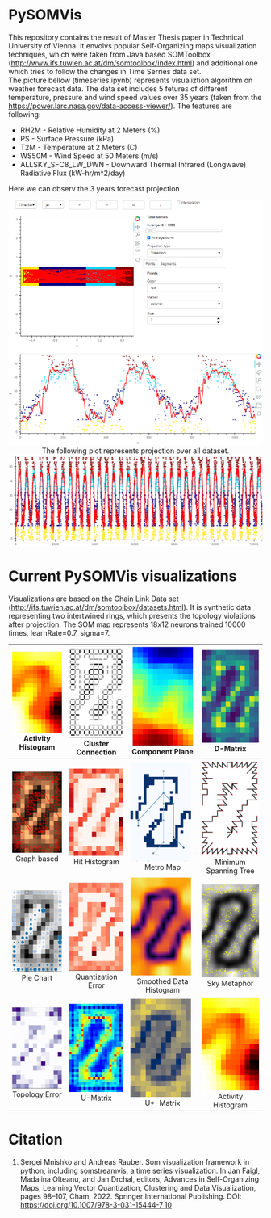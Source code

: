 # PySOMVis

This repository contains the result of Master Thesis paper in Technical University of Vienna. It envolvs popular Self-Organizing maps visualization techniques, which were taken from Java based SOMToolbox (http://www.ifs.tuwien.ac.at/dm/somtoolbox/index.html) and additional one which tries to follow the changes in Time Serries data set.<br>
The picture bellow (timeseries.ipynb) represents visualiztion algorithm on weather forecast data. The data set includes 5 fetures of different temperature, pressure and wind speed values over 35 years (taken from the https://power.larc.nasa.gov/data-access-viewer/). The features are following:
<ul>
  <li>RH2M - Relative Humidity at 2 Meters (%)</li>
  <li>PS - Surface Pressure (kPa)</li>
  <li>T2M - Temperature at 2 Meters (C)</li>
  <li>WS50M - Wind Speed at 50 Meters (m/s)</li>
  <li>ALLSKY_SFC8_LW_DWN - Downward Thermal Infrared (Longwave) Radiative Flux (kW-hr/m^2/day)</li>
  </ul>
 Here we can observ the 3 years forecast projection
<p align="center"><img src="PySOMVis/pics/SOM_TimeSerries.PNG" width=550/>
</br>The following plot represents projection over all dataset.</br>
<img src="PySOMVis/pics/35years_Taxis.png" width=550/></p>
 
 # Current PySOMVis visualizations 
Visualizations are based on the Chain Link Data set (http://ifs.tuwien.ac.at/dm/somtoolbox/datasets.html). It is synthetic data representing two intertwined rings, which presents the topology violations after projection. The SOM map represents 18x12 neurons trained 10000 times, learnRate=0.7, sigma=7.
<table>
<thead>
  <tr>
    <th><img src="PySOMVis/pics/git/activhist.png" width=120/></br><center>Activity Histogram</center></th>
    <th ><img src="PySOMVis/pics/git/clustercon.png" width=120/></br><center>Cluster Connection</center></th>
    <th ><img src="PySOMVis/pics/git/compplane.png" width=120/></br><center>Component Plane</center></th>
    <th ><img src="PySOMVis/pics/git/dmatrix.png" width=120/></br><center>D-Matrix</center></th>
  </tr>
</thead>
<tbody>
  <tr>
    <td ><img src="PySOMVis/pics/git/graphbased.png" width=120/></br><center>Graph based</center></td>
    <td ><img src="PySOMVis/pics/git/hithist.png" width=120/></br><center>Hit Histogram</center></td>
    <td ><img src="PySOMVis/pics/git/metromap.png" width=120/></br><center>Metro Map</center></td>
    <td ><img src="PySOMVis/pics/git/minimspantree.png" width=120/></br><center>Minimum Spanning Tree</center></td>
  </tr>
  <tr>
    <td ><img src="PySOMVis/pics/git/piechart.png" width=120/></br><center>Pie Chart</center></td>
    <td ><img src="PySOMVis/pics/git/qerror.png" width=120/></br><center>Quantization Error</center></td>
    <td ><img src="PySOMVis/pics/git/sdh.png" width=120/></br><center>Smoothed Data Histogram</center></td>
    <td ><img src="PySOMVis/pics/git/skymeth.png" width=120/></br><center>Sky Metaphor</center></td>
  </tr>
  <tr>
    <td ><img src="PySOMVis/pics/git/toperror.png" width=120/></br><center>Topology Error</center></td>
    <td ><img src="PySOMVis/pics/git/Umatrix.png" width=120/></br><center>U-Matrix</center></td>
    <td ><img src="PySOMVis/pics/git/Ustarmatrix.png" width=120/></br><center>U*-Matrix</center></td>
    <td ><img src="PySOMVis/pics/git/activhist.png" width=120/></br><center>Activity Histogram</center></td>
  </tr>
</tbody>
</table>

 # Citation
1. Sergei Mnishko and Andreas Rauber. Som visualization framework in python, including somstreamvis, a time series visualization. In Jan Faigl, Madalina Olteanu, and Jan Drchal, editors, Advances in Self-Organizing Maps, Learning Vector Quantization, Clustering and Data Visualization, pages 98–107, Cham, 2022. Springer International Publishing. DOI: https://doi.org/10.1007/978-3-031-15444-7_10
